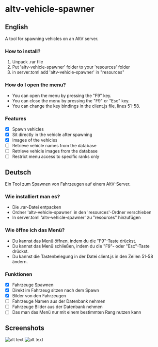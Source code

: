 # altv-vehicle-spawner

## English

A tool for spawning vehicles on an AltV server.

### How to install?

1. Unpack .rar file
2. Put 'altv-vehicle-spawner' folder to your 'resources' folder
3. in server.toml add 'altv-vehicle-spawner' in "resources"

### How do I open the menu?

- You can open the menu by pressing the "F9" key.
- You can close the menu by pressing the "F9" or "Esc" key.
- You can change the key bindings in the client.js file, lines 51-58.

### Features

- [x] Spawn vehicles
- [x] Sit directly in the vehicle after spawning
- [x] Images of the vehicles
- [ ] Retrieve vehicle names from the database
- [ ] Retrieve vehicle images from the database
- [ ] Restrict menu access to specific ranks only

## Deutsch

Ein Tool zum Spawnen von Fahrzeugen auf einem AltV-Server.

### Wie installiert man es?

- Die .rar-Datei entpacken
- Ordner 'altv-vehicle-spawner' in den 'resources'-Ordner verschieben
- In server.toml 'altv-vehicle-spawner' zu "resources" hinzufügen

### Wie öffne ich das Menü?

- Du kannst das Menü öffnen, indem du die "F9"-Taste drückst.
- Du kannst das Menü schließen, indem du die "F9"- oder "Esc"-Taste drückst.
- Du kannst die Tastenbelegung in der Datei client.js in den Zeilen 51-58 ändern.

### Funktionen

- [x] Fahrzeuge Spawnen
- [x] Direkt im Fahrzeug sitzen nach dem Spawn
- [x] Bilder von den Fahrzeugen
- [ ] Fahrzeuge Namen aus der Datenbank nehmen
- [ ] Fahrzeuge Bilder aus der Datenbank nehmen
- [ ] Das man das Menü nur mit einem bestimmten Rang nutzen kann

## Screenshots

![alt text](https://i.imgur.com/ixgYPAa.png)
![alt text](https://i.imgur.com/wckvY2a.png)
